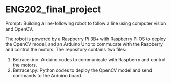 # ENG202_final_project
Prompt: Building a line-following robot to follow a line using computer vision and OpenCV.

The robot is powered by a Raspberry Pi 3B+ with Raspberry Pi OS to deploy the OpenCV model, and an Arduino Uno to commucate with the Raspberry and control the motors.
The repository contains two files:
1. Betracer.ino: Arduino codes to communicate with Raspberry and control the motors.
2. Betracer.py: Python codes to deploy the OpenCV model and send commands to the Arduino board.
